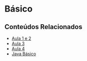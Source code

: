 # Básico

## Conteúdos Relacionados

- [Aula 1 e 2](https://github.com/GuillaumeFalourd/java-exercices/blob/main/0-BASICO/AULAS/aula-1-e-2.pdf)
- [Aula 3](https://github.com/GuillaumeFalourd/java-exercices/blob/main/0-BASICO/AULAS/aula-3.pdf)
- [Aula 4](https://github.com/GuillaumeFalourd/java-exercices/blob/main/0-BASICO/AULAS/aula-4.pdf)
- [Java Básico](https://github.com/GuillaumeFalourd/java-exercices/blob/main/0-BASICO/AULAS/java-basico.pdf)
